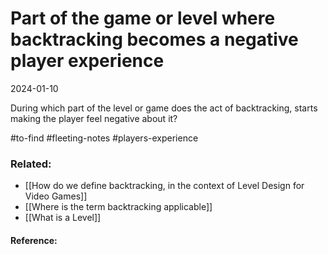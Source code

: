# Part of the game or level where backtracking becomes a negative player experience
2024-01-10

During which part of the level or game does the act of backtracking, starts making the player feel negative about it?


#to-find  #fleeting-notes #players-experience 

### Related:
- [[How do we define backtracking, in the context of Level Design for Video Games]]
- [[Where is the term backtracking applicable]]
- [[What is a Level]]


#### Reference: